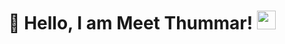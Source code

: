 <h1 align="center">
  👋 Hello, I am Meet Thummar!
  <img src="https://media.giphy.com/media/hvRJCLFzcasrR4ia7z/giphy.gif" width="30px"/>
</h1>

<p align="center">
    <img src="https://komarev.com/ghpvc/?username=meet-patel-6&style=flat-square&color=blue" alt=""/>
</p>